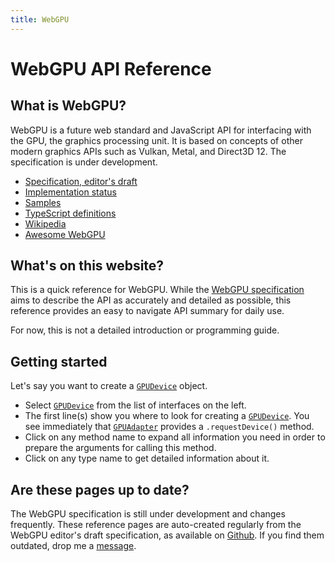 ```yaml
---
title: WebGPU
---
```


# WebGPU API Reference

## What is WebGPU?

WebGPU is a future web standard and JavaScript API for interfacing with the GPU, the graphics processing unit. It is based on concepts of other modern graphics APIs such as Vulkan, Metal, and Direct3D 12. The specification is under development.

- [Specification, editor's draft](https://gpuweb.github.io/gpuweb/)
- [Implementation status](https://github.com/gpuweb/gpuweb/wiki/Implementation-Status)
- [Samples](https://github.com/austinEng/webgpu-samples)
- [TypeScript definitions](https://github.com/gpuweb/types) 
- [Wikipedia](https://en.wikipedia.org/wiki/WebGPU)
- [Awesome WebGPU](https://github.com/mikbry/awesome-webgpu)

## What's on this website?

This is a quick reference for WebGPU. While the [WebGPU specification](https://gpuweb.github.io/gpuweb/) aims to describe the API as accurately and detailed as possible, this reference provides an easy to navigate API summary for daily use.

For now, this is not a detailed introduction or programming guide.

## Getting started

Let's say you want to create a [`GPUDevice`](/reference/interface/gpudevice/#idl-gpudevice) object.
- Select [`GPUDevice`](/reference/interface/gpudevice/#idl-gpudevice) from the list of interfaces on the left.
- The first line(s) show you where to look for creating a [`GPUDevice`](/reference/interface/gpudevice/#idl-gpudevice). You see immediately that [`GPUAdapter`](/reference/interface/gpuadapter/#idl-gpuadapter) provides a `.requestDevice()` method.  
- Click on any method name to expand all information you need in order to prepare the arguments for calling this method.
- Click on any type name to get detailed information about it.

## Are these pages up to date?

The WebGPU specification is still under development and changes frequently. These reference pages are auto-created regularly from the WebGPU editor's draft specification, as available on [Github](https://gpuweb.github.io/gpuweb/). If you find them outdated, drop me a [message](mailto:janitor@webgpu.rocks).